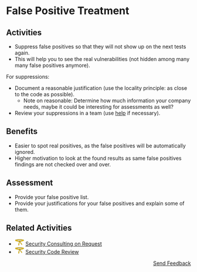 # False Positive Treatment

## Activities

- Suppress false positives so that they will not show up on the next tests again.
- This will help you to see the real vulnerabilities (not hidden among many many false positives anymore).

For suppressions:
- Document a reasonable justification (use the locality principle: as close to the code as possible).
    - Note on reasonable: Determine how much information your company needs, maybe it could be interesting for assessments as well?
- Review your suppressions in a team (use [help](security-consulting-on-request.md) if necessary).

## Benefits

- Easier to spot real positives, as the false positives will be automatically ignored.
- Higher motivation to look at the found results as same false positives findings are not checked over and over.

## Assessment

- Provide your false positive list.
- Provide your justifications for your false positives and explain some of them.

## Related Activities

- [<img src="https://raw.githubusercontent.com/AppSecure-nrw/security-belts/assets/belt-img/02_security-belt-yellow.svg" width="25" />](#) [Security Consulting on Request](../yellow/security-consulting-on-request.md)
- [<img src="https://raw.githubusercontent.com/AppSecure-nrw/security-belts/assets/belt-img/02_security-belt-yellow.svg" width="25" />](#) [Security Code Review](../yellow/security-code-review.md)

<p align="right"><a href="https://www.surveymonkey.de/r/MNWNVRB">Send Feedback</a></p>
